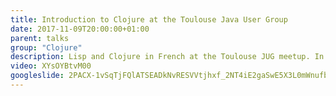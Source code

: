 ```yaml
---
title: Introduction to Clojure at the Toulouse Java User Group
date: 2017-11-09T20:00:00+01:00
parent: talks
group: "Clojure"
description: Lisp and Clojure in French at the Toulouse JUG meetup. In this presentation I talk about Lisp, its syntax and AST. Then I introduce Clojure's philosophy of values, identity and change through the use of analogies and mythology. I present the Epochal Time Model as well as Clojure's Persistent Data-Structures and finish with a quick live demo to present Clojure's syntax and some functions from the standard library. The last slides are a opening on ClojureScript and reframe by François Royer, unfortunately the recording of this part of the talk has failed, so there's no video...
video: XYsOYBtvM00
googleslide: 2PACX-1vSqTjFQlATSEADkNvRESVVtjhxf_2NT4iE2gaSwE5X3L0mWnufb1lQq_DFb8krm1AUDGchwDrzw1jST
---
```

